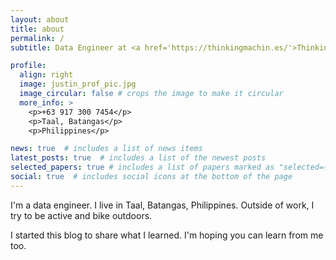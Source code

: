 ```yaml
---
layout: about
title: about
permalink: /
subtitle: Data Engineer at <a href='https://thinkingmachin.es/'>Thinking Machines Data Science</a>

profile:
  align: right
  image: justin_prof_pic.jpg
  image_circular: false # crops the image to make it circular
  more_info: >
    <p>+63 917 300 7454</p>
    <p>Taal, Batangas</p>
    <p>Philippines</p>

news: true  # includes a list of news items
latest_posts: true  # includes a list of the newest posts
selected_papers: true # includes a list of papers marked as "selected={true}"
social: true  # includes social icons at the bottom of the page
---
```


I'm a data engineer. I live in Taal, Batangas, Philippines. Outside of work, I try to be active and bike outdoors.

I started this blog to share what I learned. I'm hoping you can learn from me too.